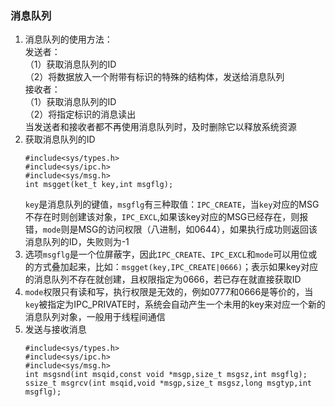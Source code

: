 ### 消息队列
1. 消息队列的使用方法：  
发送者：  
（1）获取消息队列的ID  
（2）将数据放入一个附带有标识的特殊的结构体，发送给消息队列  
接收者：  
（1）获取消息队列的ID  
（2）将指定标识的消息读出  
当发送者和接收者都不再使用消息队列时，及时删除它以释放系统资源
2. 获取消息队列的ID
    ```
    #include<sys/types.h>
    #include<sys/ipc.h>
    #include<sys/msg.h>
    int msgget(ket_t key,int msgflg);
    ```
    `key`是消息队列的键值，`msgflg`有三种取值：`IPC_CREATE`，当`key`对应的MSG不存在时则创建该对象，`IPC_EXCL`,如果该key对应的MSG已经存在，则报错，`mode`则是MSG的访问权限（八进制，如0644），如果执行成功则返回该消息队列的ID，失败则为-1
3. 选项`msgflg`是一个位屏蔽字，因此`IPC_CREATE`、`IPC_EXCL`和`mode`可以用位或的方式叠加起来，比如：`msgget(key,IPC_CREATE|0666)`；表示如果key对应的消息队列不存在就创建，且权限指定为0666，若已存在就直接获取ID
4. `mode`权限只有读和写，执行权限是无效的，例如0777和0666是等价的，当`key`被指定为IPC_PRIVATE时，系统会自动产生一个未用的key来对应一个新的消息队列对象，一般用于线程间通信
5. 发送与接收消息
    ```
    #include<sys/types.h>
    #include<sys/ipc.h>
    #include<sys/msg.h>
    int msgsnd(int msqid,const void *msgp,size_t msgsz,int msgflg);
    ssize_t msgrcv(int msqid,void *msgp,size_t msgsz,long msgtyp,int msgflg);
    ```
    